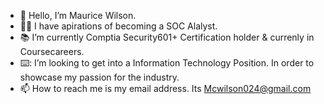 - 👋 Hello, I’m Maurice Wilson.
-  :man_technologist: I have apirations of becoming a SOC Alalyst.
- :books: I’m currently Comptia Security601+ Certification holder & currenly in Coursecareers. 
- ⌨️: I’m looking to get into a Information Technology Position. In order to showcase my passion for the industry.
- 📫 How to reach me is my email address. Its Mcwilson024@gmail.com
  
